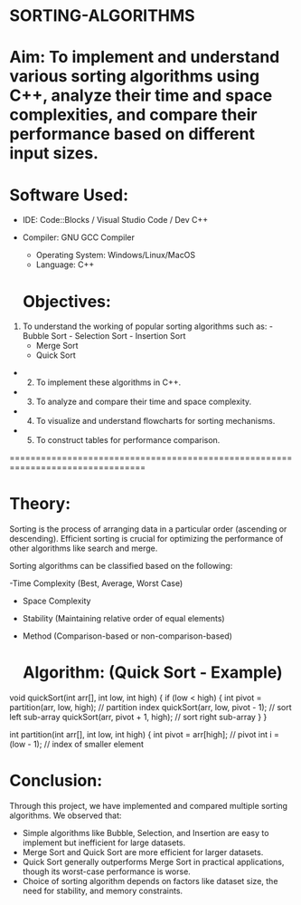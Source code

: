 # SORTING-ALGORITHMS


#  Aim: To implement and understand various sorting algorithms using C++, analyze their time and space complexities, and compare their performance based on different input sizes.

# Software Used:

   - IDE: Code::Blocks / Visual Studio Code / Dev C++
- Compiler: GNU GCC Compiler
   - Operating System: Windows/Linux/MacOS
  -  Language: C++

  # Objectives:

 1.   To understand the working of popular sorting algorithms such as:
    -    Bubble Sort
     -   Selection Sort
     -   Insertion Sort
      -  Merge Sort
      -  Quick Sort
 -  2. To implement these algorithms in C++.
  - 3. To analyze and compare their time and space complexity.
  - 4. To visualize and understand flowcharts for sorting mechanisms.
  - 5. To construct tables for performance comparison.

================================================================================

  # Theory:

Sorting is the process of arranging data in a particular order (ascending or descending). Efficient sorting is crucial for optimizing the performance of other algorithms like search and merge.

Sorting algorithms can be classified based on the following:

  -Time Complexity (Best, Average, Worst Case)
  -  Space Complexity
  -  Stability (Maintaining relative order of equal elements)
  -  Method (Comparison-based or non-comparison-based)
    

     #   Algorithm: (Quick Sort - Example)

void quickSort(int arr[], int low, int high) { if (low < high) { int pivot = partition(arr, low, high); // partition index quickSort(arr, low, pivot - 1); // sort left sub-array quickSort(arr, pivot + 1, high); // sort right sub-array } }

int partition(int arr[], int low, int high) { int pivot = arr[high]; // pivot int i = (low - 1); // index of smaller element



   #     Conclusion:

Through this project, we have implemented and compared multiple sorting algorithms. We observed that:

   - Simple algorithms like Bubble, Selection, and Insertion are easy to implement but inefficient for large datasets.
   -  Merge Sort and Quick Sort are more efficient for larger datasets.
   - Quick Sort generally outperforms Merge Sort in practical applications, though its worst-case performance is worse.
   - Choice of sorting algorithm depends on factors like dataset size, the need for stability, and memory constraints.

